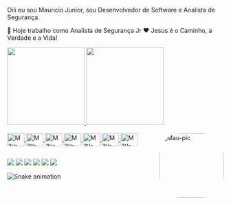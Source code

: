 
 Oiii eu sou Mauricio Junior, sou  Desenvolvedor de Software e Analista de Segurança.

 🔭 Hoje trabalho como Analista de Segurança Jr  ❤️ Jesus é o Caminho, a Verdade e a Vida!

<div>
  <a href="https://github.com/m4uriciojunior">
  <img height="180em" src="https://github-readme-stats.vercel.app/api?username=m4uriciojunior&show_icons=true&theme=dracula&include_all_commits=true&count_private=true"/>
  <img height="180em" src="https://github-readme-stats.vercel.app/api/top-langs/?username=m4uriciojunior&layout=compact&langs_count=7&theme=dracula"/>
</div>
<div style="display: inline_block"><br>
  <img align="center" alt="Mau-Js" height="30" width="40" src="https://cdn.jsdelivr.net/gh/devicons/devicon/icons/javascript/javascript-original.svg">
  <img align="center" alt="Mau-Node" height="30" width="40" src="https://cdn.jsdelivr.net/gh/devicons/devicon/icons/nodejs/nodejs-original.svg">
  <img align="center" alt="Mau-React" height="30" width="40" src="https://cdn.jsdelivr.net/gh/devicons/devicon/icons/react/react-original.svg">
  <img align="center" alt="Mau-Bootstrap" height="30" width="40" src="https://cdn.jsdelivr.net/gh/devicons/devicon/icons/bootstrap/bootstrap-plain.svg">
  <img align="center" alt="Mau-HTML" height="30" width="40" src="https://cdn.jsdelivr.net/gh/devicons/devicon/icons/html5/html5-original.svg">
  <img align="center" alt="Mau-CSS" height="30" width="40" src="https://cdn.jsdelivr.net/gh/devicons/devicon/icons/css3/css3-original.svg">
  <img align="center" alt="Mau-SQLServer" height="30" width="40" src="https://cdn.jsdelivr.net/gh/devicons/devicon/icons/microsoftsqlserver/microsoftsqlserver-plain.svg">
  <img align="right" alt="Mau-pic" height="150" style="border-radius:50px;" src="https://instagram.fdti2-1.fna.fbcdn.net/v/t51.2885-15/e35/197862136_1108033746373294_2051537494877113137_n.jpg?_nc_ht=instagram.fdti2-1.fna.fbcdn.net&_nc_cat=110&_nc_ohc=IKNG41RDDG0AX9UzfiC&edm=ALQROFkBAAAA&ccb=7-4&ig_cache_key=MjU4OTUyMjg4NTA1NzIzODA0NQ%3D%3D.2-ccb7-4&oh=00_AT93xxUkY60FJWmk5E1cibTkTugtW87DFl4PxPy3SN25Ng&oe=6204A35E&_nc_sid=30a2ef">
</div>
  
  ##
 
<div> 
  <a href="https://www.youtube.com/channel/UCzhiLbRKZGkc_XI6u0xt3KA" target="_blank"><img src="https://img.shields.io/badge/YouTube-FF0000?style=for-the-badge&logo=youtube&logoColor=white" target="_blank"></a>
  <a href="https://www.instagram.com/m4uricio_junior" target="_blank"><img src="https://img.shields.io/badge/-Instagram-%23E4405F?style=for-the-badge&logo=instagram&logoColor=white" target="_blank"></a>
 	<a href="https://www.twitch.tv/rinkadoshi777" target="_blank"><img src="https://img.shields.io/badge/Twitch-9146FF?style=for-the-badge&logo=twitch&logoColor=white" target="_blank"></a>
 <a href="" target="_blank"><img src="https://img.shields.io/badge/Discord-7289DA?style=for-the-badge&logo=discord&logoColor=white" target="_blank"></a> 
  <a href = "mailto:contatorafaballerini@gmail.com"><img src="https://img.shields.io/badge/-Gmail-%23333?style=for-the-badge&logo=gmail&logoColor=white" target="_blank"></a>
  <a href="https://www.linkedin.com/in/mauricio-junior-913b101a4" target="_blank"><img src="https://img.shields.io/badge/-LinkedIn-%230077B5?style=for-the-badge&logo=linkedin&logoColor=white" target="_blank"></a> 
 
  ![Snake animation](https://github.com/m4uriciojunior/m4uriciojunior/blob/output/github-contribution-grid-snake.svg)
 
</div>
